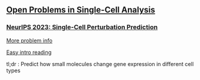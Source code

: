 ## [Open Problems in Single-Cell Analysis](https://openproblems.bio/)
### [NeurIPS 2023: Single-Cell Perturbation Prediction](https://openproblems.bio/events/2023-08_neurips/)

[More problem info](https://www.kaggle.com/competitions/open-problems-single-cell-perturbations)

[Easy intro reading](https://www.kaggle.com/code/ayushs9020/understanding-the-competition-open-problems)

tl;dr : Predict how small molecules change gene expression in different cell types


